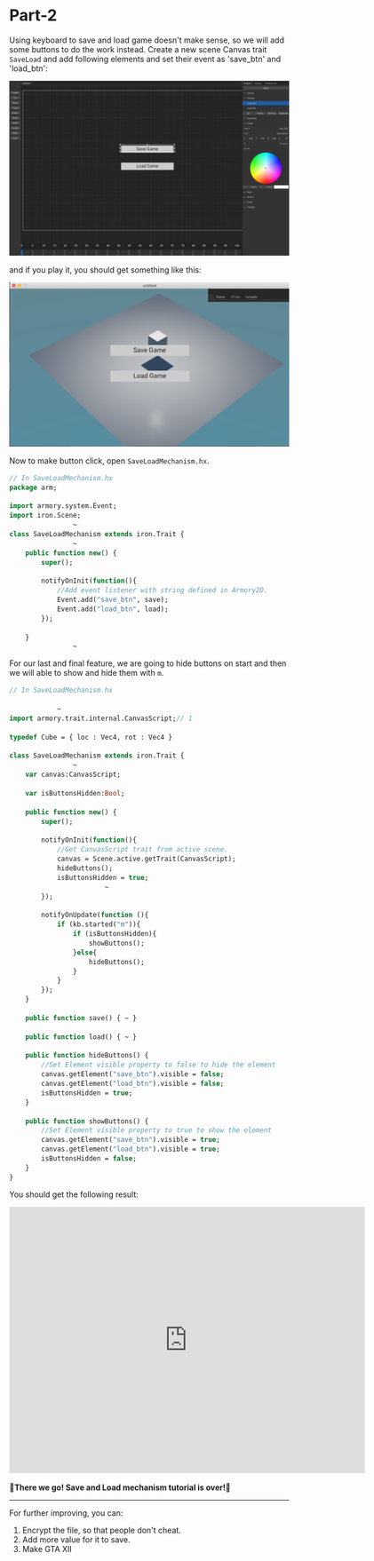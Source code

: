 # Part-2

Using keyboard to save and load game doesn't make sense, so we will add some buttons to do the work instead. Create a new scene Canvas trait `SaveLoad`  and add following elements and set their event as 'save_btn' and 'load_btn':

![**Some Image**](../../save_load_12.png)

and if you play it, you should get something like this:

![**Some Image**](../../save_load_13.png)

Now to make button click, open `SaveLoadMechanism.hx`.

```haxe
// In SaveLoadMechanism.hx
package arm;

import armory.system.Event;
import iron.Scene;
                ~
class SaveLoadMechanism extends iron.Trait {
                ~
    public function new() {
        super();

        notifyOnInit(function(){
            //Add event listener with string defined in Armory2D.
            Event.add("save_btn", save);
            Event.add("load_btn", load);
        });

    }
                ~
```

For our last and final feature, we are going to hide buttons on start and then we will able to show and hide them with `m`.

```haxe
// In SaveLoadMechanism.hx

            ~
import armory.trait.internal.CanvasScript;// 1

typedef Cube = { loc : Vec4, rot : Vec4 }

class SaveLoadMechanism extends iron.Trait {
                ~
    var canvas:CanvasScript;

    var isButtonsHidden:Bool;

    public function new() {
        super();

        notifyOnInit(function(){
            //Get CanvasScript trait from active scene.
            canvas = Scene.active.getTrait(CanvasScript);
            hideButtons();
            isButtonsHidden = true;
                        ~
        });

        notifyOnUpdate(function (){
            if (kb.started("m")){
                if (isButtonsHidden){
                    showButtons();
                }else{
                    hideButtons();
                }
            }
        });
    }

    public function save() { ~ }

    public function load() { ~ }

    public function hideButtons() {
        //Set Element visible property to false to hide the element
        canvas.getElement("save_btn").visible = false;
        canvas.getElement("load_btn").visible = false;
        isButtonsHidden = true;
    }

    public function showButtons() {
        //Set Element visible property to true to show the element
        canvas.getElement("save_btn").visible = true;
        canvas.getElement("load_btn").visible = true;
        isButtonsHidden = false;
    }
}
```

You should get the following result:

<iframe width="640" height="480" src="https://blackgoku36.github.io/armory-tutorials/Armory/src/save_load_final.mp4" frameborder="0" allowfullscreen> </iframe>


**🎉There we go! Save and Load mechanism tutorial is over!🎉**

---

For further improving, you can:
1. Encrypt the file, so that people don't cheat.
2. Add more value for it to save.
3. Make GTA XII
